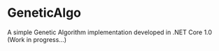 # GeneticAlgo
A simple Genetic Algorithm implementation developed in .NET Core 1.0 (Work in progress...)
